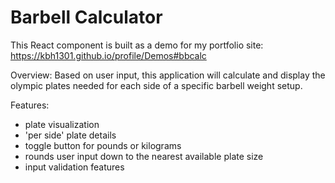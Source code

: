 # Barbell Calculator
This React component is built as a demo for my portfolio site: https://kbh1301.github.io/profile/Demos#bbcalc

Overview:
Based on user input, this application will calculate and display the olympic plates needed
for each side of a specific barbell weight setup.

Features:
- plate visualization
- 'per side' plate details
- toggle button for pounds or kilograms
- rounds user input down to the nearest available plate size
- input validation features
